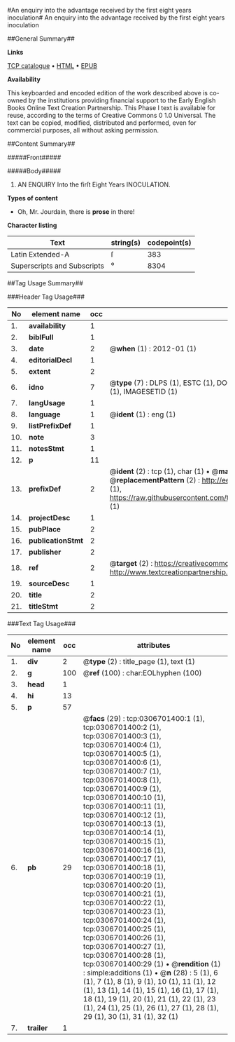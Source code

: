 #An enquiry into the advantage received by the first eight years inoculation#
An enquiry into the advantage received by the first eight years inoculation

##General Summary##

**Links**

[TCP catalogue](http://www.ota.ox.ac.uk/tcp/)  • 
[HTML](http://tei.it.ox.ac.uk/tcp/Texts-HTML/free/004/004787417.html)  • 
[EPUB](http://tei.it.ox.ac.uk/tcp/Texts-EPUB/free/004/004787417.epub)

**Availability**

This keyboarded and encoded edition of the
	       work described above is co-owned by the institutions
	       providing financial support to the Early English Books
	       Online Text Creation Partnership. This Phase I text is
	       available for reuse, according to the terms of Creative
	       Commons 0 1.0 Universal. The text can be copied,
	       modified, distributed and performed, even for
	       commercial purposes, all without asking permission.


##Content Summary##

#####Front#####

#####Body#####

1. AN ENQUIRY Into the firſt Eight Years INOCULATION.

**Types of content**

  * Oh, Mr. Jourdain, there is **prose** in there!

**Character listing**


|Text|string(s)|codepoint(s)|
|---|---|---|
|Latin Extended-A|ſ|383|
|Superscripts             and Subscripts|⁰|8304|

##Tag Usage Summary##

###Header Tag Usage###

|No|element name|occ|attributes|
|---|---|---|---|
|1.|__availability__|1||
|2.|__biblFull__|1||
|3.|__date__|2| @__when__ (1) : 2012-01 (1)|
|4.|__editorialDecl__|1||
|5.|__extent__|2||
|6.|__idno__|7| @__type__ (7) : DLPS (1), ESTC (1), DOCNO (1), TCP (1), GALEDOCNO (1), CONTENTSET (1), IMAGESETID (1)|
|7.|__langUsage__|1||
|8.|__language__|1| @__ident__ (1) : eng (1)|
|9.|__listPrefixDef__|1||
|10.|__note__|3||
|11.|__notesStmt__|1||
|12.|__p__|11||
|13.|__prefixDef__|2| @__ident__ (2) : tcp (1), char (1)  •  @__matchPattern__ (2) : ([0-9\-]+):([0-9IVX]+) (1), (.+) (1)  •  @__replacementPattern__ (2) : http://eebo.chadwyck.com/downloadtiff?vid=$1&page=$2 (1), https://raw.githubusercontent.com/textcreationpartnership/Texts/master/tcpchars.xml#$1 (1)|
|14.|__projectDesc__|1||
|15.|__pubPlace__|2||
|16.|__publicationStmt__|2||
|17.|__publisher__|2||
|18.|__ref__|2| @__target__ (2) : https://creativecommons.org/publicdomain/zero/1.0/ (1), http://www.textcreationpartnership.org/docs/. (1)|
|19.|__sourceDesc__|1||
|20.|__title__|2||
|21.|__titleStmt__|2||


###Text Tag Usage###

|No|element name|occ|attributes|
|---|---|---|---|
|1.|__div__|2| @__type__ (2) : title_page (1), text (1)|
|2.|__g__|100| @__ref__ (100) : char:EOLhyphen (100)|
|3.|__head__|1||
|4.|__hi__|13||
|5.|__p__|57||
|6.|__pb__|29| @__facs__ (29) : tcp:0306701400:1 (1), tcp:0306701400:2 (1), tcp:0306701400:3 (1), tcp:0306701400:4 (1), tcp:0306701400:5 (1), tcp:0306701400:6 (1), tcp:0306701400:7 (1), tcp:0306701400:8 (1), tcp:0306701400:9 (1), tcp:0306701400:10 (1), tcp:0306701400:11 (1), tcp:0306701400:12 (1), tcp:0306701400:13 (1), tcp:0306701400:14 (1), tcp:0306701400:15 (1), tcp:0306701400:16 (1), tcp:0306701400:17 (1), tcp:0306701400:18 (1), tcp:0306701400:19 (1), tcp:0306701400:20 (1), tcp:0306701400:21 (1), tcp:0306701400:22 (1), tcp:0306701400:23 (1), tcp:0306701400:24 (1), tcp:0306701400:25 (1), tcp:0306701400:26 (1), tcp:0306701400:27 (1), tcp:0306701400:28 (1), tcp:0306701400:29 (1)  •  @__rendition__ (1) : simple:additions (1)  •  @__n__ (28) : 5 (1), 6 (1), 7 (1), 8 (1), 9 (1), 10 (1), 11 (1), 12 (1), 13 (1), 14 (1), 15 (1), 16 (1), 17 (1), 18 (1), 19 (1), 20 (1), 21 (1), 22 (1), 23 (1), 24 (1), 25 (1), 26 (1), 27 (1), 28 (1), 29 (1), 30 (1), 31 (1), 32 (1)|
|7.|__trailer__|1||
